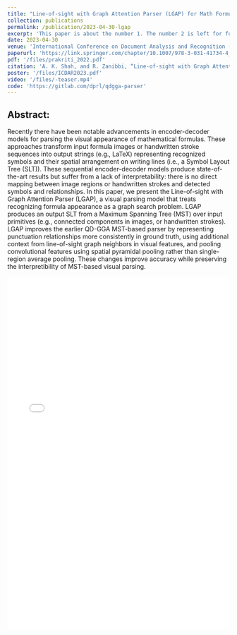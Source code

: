 ```yaml
---
title: "Line-of-sight with Graph Attention Parser (LGAP) for Math Formulas"
collection: publications
permalink: /publication/2023-04-30-lgap
excerpt: 'This paper is about the number 1. The number 2 is left for future work.'
date: 2023-04-30
venue: 'International Conference on Document Analysis and Recognition (ICDAR)'
paperurl: 'https://link.springer.com/chapter/10.1007/978-3-031-41734-4_25'
pdf: '/files/prakriti_2022.pdf'
citation: 'A. K. Shah, and R. Zanibbi, “Line-of-sight with Graph Attention Parser (LGAP) for Math Formulas” in Document Analysis and Recognition – ICDAR 2023, Cham, 2023, accepted. doi:'
poster: '/files/ICDAR2023.pdf'
video: '/files/-teaser.mp4'
code: 'https://gitlab.com/dprl/qdgga-parser'
---
```





## Abstract:

Recently there have been notable advancements in encoder-decoder models for 
parsing the visual appearance of mathematical formulas. These approaches
transform input formula images or handwritten stroke sequences into output 
strings (e.g., LaTeX) representing recognized symbols and their spatial
arrangement on writing lines (i.e., a Symbol Layout Tree (SLT)). These
sequential encoder-decoder models
produce state-of-the-art results but suffer from a lack of
interpretability: there is no direct mapping between image regions or handwritten strokes 
and detected
symbols and relationships. In this paper, we present the Line-of-sight with 
Graph Attention Parser (LGAP), a visual parsing model that treats recognizing
formula appearance as a graph search
problem. LGAP produces an output SLT from a Maximum  Spanning Tree (MST) over
input primitives (e.g., connected components in images, or handwritten strokes).
LGAP improves the earlier QD-GGA MST-based parser by
representing punctuation relationships more consistently 
in ground truth,  using additional context from line-of-sight graph
neighbors in visual features, and pooling convolutional features using spatial
pyramidal pooling rather than single-region average pooling. These changes
improve accuracy while preserving the interpretibility of MST-based visual
parsing.

<iframe src="/files/prakriti_2022.pdf" width="100%" height="800" frameborder="no" border="0" marginwidth="0" marginheight="0"></iframe>


<!-- **.bib:** -->

<!-- @InProceedings{10.1007/978-3-030-86331-9_2,\\ -->
<!-- author="**Shah, Ayush Kumar** and Dey, Abhisek and Zanibbi, Richard",\\ -->
<!-- editor="Llad{\'o}s, Josep and Lopresti, Daniel and Uchida, Seiichi",\\ -->
<!-- title="A Math Formula Extraction and Evaluation Framework for PDF Documents",\\ -->
<!-- booktitle="Document Analysis and Recognition -- ICDAR 2021",                 \\ -->
<!-- year="2021",                                                                 \\ -->
<!-- publisher="Springer International Publishing",                               \\ -->
<!-- address="Cham",                                                              \\ -->
<!-- pages="19--34",                                                              \\ -->
<!-- isbn="978-3-030-86331-9"                                                     \\ -->
<!-- } -->

<!-- {% include iframe_holder.html url="/files/P1.17-teaser.mp4" width="560" height="325" %} -->
